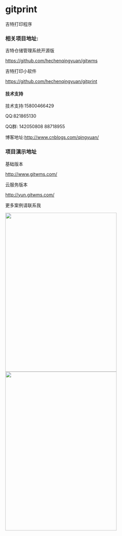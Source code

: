 # gitprint
吉特打印程序


### 相关项目地址:

吉特仓储管理系统开源版

https://github.com/hechenqingyuan/gitwms

吉特打印小软件

https://github.com/hechenqingyuan/gitprint


#### 技术支持

技术支持:15800466429

QQ:821865130

QQ群: 142050808 88718955

博客地址:http://www.cnblogs.com/qingyuan/


### 项目演示地址


基础版本

http://www.gitwms.com/


云服务版本

http://yun.gitwms.com/

更多案例请联系我


<img src="http://yun.gitwms.com/Weixin.jpg" width="350" height="500" alt=""/>
<img src="http://yun.gitwms.com/Alipay.jpg" width="350" height="500" alt=""/>
